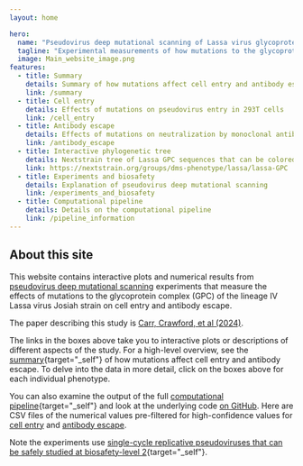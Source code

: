 ```yaml
---
layout: home

hero:
  name: "Pseudovirus deep mutational scanning of Lassa virus glycoprotein complex"
  tagline: "Experimental measurements of how mutations to the glycoprotein complex (GPC) from the lineage IV Lassa virus Josiah strain affect cell entry and antibody escape."
  image: Main_website_image.png
features:
  - title: Summary
    details: Summary of how mutations affect cell entry and antibody escape
    link: /summary
  - title: Cell entry
    details: Effects of mutations on pseudovirus entry in 293T cells
    link: /cell_entry
  - title: Antibody escape
    details: Effects of mutations on neutralization by monoclonal antibodies
    link: /antibody_escape
  - title: Interactive phylogenetic tree
    details: Nextstrain tree of Lassa GPC sequences that can be colored by antibody escape
    link: https://nextstrain.org/groups/dms-phenotype/lassa/lassa-GPC
  - title: Experiments and biosafety
    details: Explanation of pseudovirus deep mutational scanning
    link: /experiments_and_biosafety
  - title: Computational pipeline
    details: Details on the computational pipeline
    link: /pipeline_information
---
```


## About this site
This website contains interactive plots and numerical results from [pseudovirus deep mutational scanning](https://www.sciencedirect.com/science/article/pii/S0092867423001034?via%3Dihub) experiments that measure the effects of mutations to the glycoprotein complex (GPC) of the lineage IV Lassa virus Josiah strain on cell entry and antibody escape.

The paper describing this study is [Carr, Crawford, et al (2024)](https://www.cell.com/immunity/fulltext/S1074-7613(24)00319-4).

The links in the boxes above take you to interactive plots or descriptions of different aspects of the study.
For a high-level overview, see the [summary](summary){target="_self"} of how mutations affect cell entry and antibody escape.
To delve into the data in more detail, click on the boxes above for each individual phenotype.

You can also examine the output of the full [computational pipeline](pipeline_information){target="_self"} and look at the underlying code [on GitHub](https://github.com/dms-vep/LASV_Josiah_GP_DMS.git).
Here are CSV files of the numerical values pre-filtered for high-confidence values for [cell entry](https://github.com/dms-vep/LASV_Josiah_GP_DMS/blob/main/results/filtered_func_effect_CSVs/293T_filtered_func_effects.csv) and [antibody escape](https://github.com/dms-vep/LASV_Josiah_GP_DMS/tree/main/results/filtered_antibody_escape_CSVs).

Note the experiments use [single-cycle replicative pseudoviruses that can be safely studied at biosafety-level 2](experiments_and_biosafety){target="_self"}.

